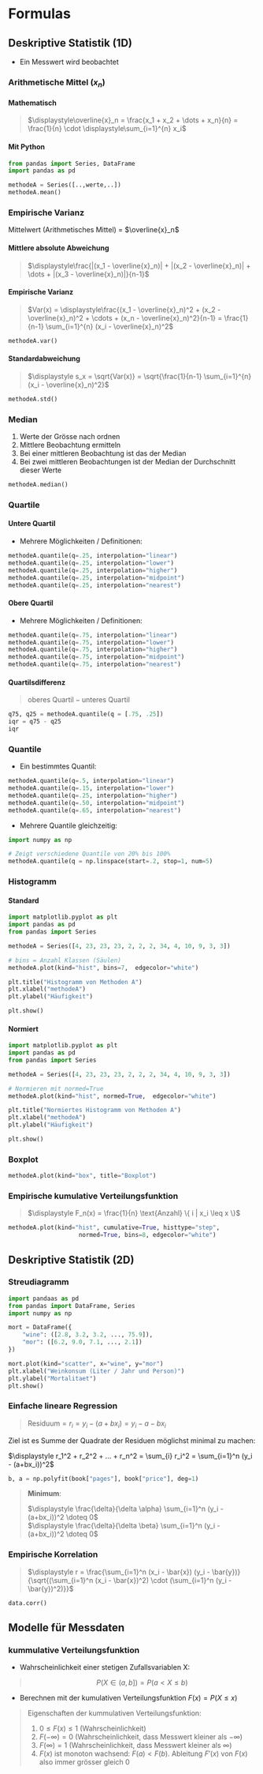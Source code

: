 # Formulas

## Deskriptive Statistik (1D)

* Ein Messwert wird beobachtet

### Arithmetische Mittel ($x_n$)

#### Mathematisch

> $\displaystyle\overline{x}_n = \frac{x_1 + x_2 + \dots + x_n}{n} = \frac{1}{n} \cdot \displaystyle\sum_{i=1}^{n} x_i$

#### Mit Python

```python
from pandas import Series, DataFrame
import pandas as pd

methodeA = Series([..,werte,..])
methodeA.mean()
```

### Empirische Varianz

Mittelwert (Arithmetisches Mittel) = $\overline{x}_n$

#### Mittlere absolute Abweichung
> $\displaystyle\frac{|(x_1 - \overline{x}_n)| + |(x_2 - \overline{x}_n)| + \dots + |(x_3 - \overline{x}_n)|}{n-1}$

#### Empirische Varianz
> $Var(x) = \displaystyle\frac{(x_1 - \overline{x}_n)^2 + (x_2 - \overline{x}_n)^2 + \cdots + (x_n - \overline{x}_n)^2}{n-1} = \frac{1}{n-1} \sum_{i=1}^{n} (x_i - \overline{x}_n)^2$

```python
methodeA.var()
```

#### Standardabweichung
> $\displaystyle s_x = \sqrt{Var(x)} = \sqrt{\frac{1}{n-1} \sum_{i=1}^{n} (x_i - \overline{x}_n)^2}$

```python
methodeA.std()
```

### Median

1. Werte der Grösse nach ordnen
2. Mittlere Beobachtung ermitteln
3. Bei einer mittleren Beobachtung ist das der Median
4. Bei zwei mittleren Beobachtungen ist der Median der Durchschnitt dieser Werte

```python
methodeA.median()
```

### Quartile

#### Untere Quartil

* Mehrere Möglichkeiten / Definitionen:

```python
methodeA.quantile(q=.25, interpolation="linear")
methodeA.quantile(q=.25, interpolation="lower")
methodeA.quantile(q=.25, interpolation="higher")
methodeA.quantile(q=.25, interpolation="midpoint")
methodeA.quantile(q=.25, interpolation="nearest")
```

#### Obere Quartil

* Mehrere Möglichkeiten / Definitionen:

```python
methodeA.quantile(q=.75, interpolation="linear")
methodeA.quantile(q=.75, interpolation="lower")
methodeA.quantile(q=.75, interpolation="higher")
methodeA.quantile(q=.75, interpolation="midpoint")
methodeA.quantile(q=.75, interpolation="nearest")
```

#### Quartilsdifferenz

> $\text{oberes Quartil} - \text{unteres Quartil}$

```python
q75, q25 = methodeA.quantile(q = [.75, .25])
iqr = q75 - q25
iqr
```

### Quantile

* Ein bestimmtes Quantil:

```python
methodeA.quantile(q=.5, interpolation="linear")
methodeA.quantile(q=.15, interpolation="lower")
methodeA.quantile(q=.25, interpolation="higher")
methodeA.quantile(q=.50, interpolation="midpoint")
methodeA.quantile(q=.65, interpolation="nearest")
```

* Mehrere Quantile gleichzeitig:

```python
import numpy as np

# Zeigt verschiedene Quantile von 20% bis 100%
methodeA.quantile(q = np.linspace(start=.2, stop=1, num=5)
```

### Histogramm

#### Standard
```python
import matplotlib.pyplot as plt
import pandas as pd
from pandas import Series

methodeA = Series([4, 23, 23, 23, 2, 2, 2, 34, 4, 10, 9, 3, 3])

# bins = Anzahl Klassen (Säulen)
methodeA.plot(kind="hist", bins=7,  edgecolor="white")

plt.title("Histogramm von Methoden A")
plt.xlabel("methodeA")
plt.ylabel("Häufigkeit")

plt.show()
```

#### Normiert

```python
import matplotlib.pyplot as plt
import pandas as pd
from pandas import Series

methodeA = Series([4, 23, 23, 23, 2, 2, 2, 34, 4, 10, 9, 3, 3])

# Normieren mit normed=True
methodeA.plot(kind="hist", normed=True,  edgecolor="white")

plt.title("Normiertes Histogramm von Methoden A")
plt.xlabel("methodeA")
plt.ylabel("Häufigkeit")

plt.show()
```

### Boxplot

```python
methodeA.plot(kind="box", title="Boxplot")
```

### Empirische kumulative Verteilungsfunktion

> $\displaystyle F_n(x) = \frac{1}{n} \text{Anzahl} \{ i | x_i \leq x \}$

```python
methodeA.plot(kind="hist", cumulative=True, histtype="step", 
					normed=True, bins=8, edgecolor="white")
```

## Deskriptive Statistik (2D)

### Streudiagramm

```python
import pandaas as pd
from pandas import DataFrame, Series
import numpy as np

mort = DataFrame({
	"wine": ([2.8, 3.2, 3.2, ..., 75.9]),
	"mor": ([6.2, 9.0, 7.1, ..., 2.1])
})

mort.plot(kind="scatter", x="wine", y="mor")
plt.xlabel("Weinkonsum (Liter / Jahr und Person)")
plt.ylabel("Mortalitaet")
plt.show()
```

### Einfache lineare Regression

> $\text{Residuum} = r_i = y_i - (a + bx_i) = y_i - a - bx_i$

Ziel ist es Summe der Quadrate der Residuen möglichst minimal zu machen:

$\displaystyle r_1^2 + r_2^2 + ... + r_n^2 = \sum_{i} r_i^2 = \sum_{i=1}^n (y_i - (a+bx_i))^2$

```python
b, a = np.polyfit(book["pages"], book["price"], deg=1)

```

> **Minimum**: <br>
> 
> $\displaystyle \frac{\delta}{\delta \alpha} \sum_{i=1}^n (y_i - (a+bx_i))^2 \doteq 0$<br>
> $\displaystyle \frac{\delta}{\delta \beta} \sum_{i=1}^n (y_i - (a+bx_i))^2 \doteq 0$

### Empirische Korrelation

> $\displaystyle r = \frac{\sum_{i=1}^n (x_i - \bar{x}) (y_i - \bar{y})}{\sqrt{(\sum_{i=1}^n (x_i - \bar{x})^2) \cdot (\sum_{i=1}^n (y_i - \bar{y})^2)}}$

```python
data.corr()
```

## Modelle für Messdaten

### kummulative Verteilungsfunktion

* Wahrscheinlichkeit einer stetigen Zufallsvariablen X: 

> $$ P(X \in (a, b]) = P(a < X \leq b)$$
> 

* Berechnen mit der kumulativen Verteilungsfunktion $F(x) = P(X \leq x)$

> Eigenschaften der kummulativen Verteilungsfunktion:
> 
> 1. $0 \leq F(x) \leq 1$ (Wahrscheinlichkeit)
> 2. $F(-\infty) = 0$ (Wahrscheinlichkeit, dass Messwert kleiner als $-\infty$)
> 3. $F(\infty) = 1$ (Wahrscheinlichkeit, dass Messwert kleiner als $\infty$)
> 4. $F(x)$ ist monoton wachsend: $F(a) < F(b)$. Ableitung $F'(x)$ von $F(x)$ also immer grösser gleich 0

